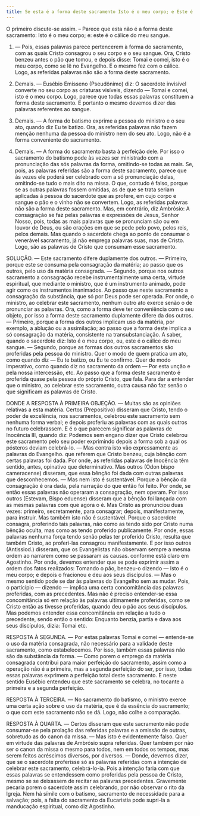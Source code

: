 ```yaml
---
title: Se esta é a forma deste sacramento Isto é o meu corpo; e Este é o cálice do meu sangue
---
```


O primeiro discute-se assim. – Parece que esta não é a forma deste sacramento: Isto é o meu corpo; e: este é o cálice do meu sangue.  

1. — Pois, essas palavras parece pertencerem à forma do sacramento, com as quais Cristo consagrou o seu corpo e o seu sangue. Ora, Cristo benzeu antes o pão que tomou, e depois disse: Tomai e comei, isto é o meu corpo, como se lê no Evangelho. E o mesmo fez com o cálice. Logo, as referidas palavras não são a forma deste sacramento.  

2. Demais. — Eusébio Emisseno (Pseudônimo) diz: O sacerdote invisível converte no seu corpo as criaturas visíveis, dizendo — Tomai e comei, isto é o meu corpo. Logo, parece que todas essas palavras constituem a forma deste sacramento. E portanto o mesmo devemos dizer das palavras referentes ao sangue.  

3. Demais. — A forma do batismo exprime a pessoa do ministro e o seu ato, quando diz Eu te batizo. Ora, as referidas palavras não fazem menção nenhuma da pessoa do ministro nem do seu ato. Logo, não é a forma conveniente do sacramento.  

4. Demais. — A forma do sacramento basta à perfeição dele. Por isso o sacramento do batismo pode às vezes ser ministrado com a pronunciação das sós palavras da forma, omitindo-se todas as mais. Se, pois, as palavras referidas são a forma deste sacramento, parece que às vezes ele poderá ser celebrado com a só pronunciação delas, omitindo-se tudo o mais dito na missa. O que, contudo é falso, porque se as outras palavras fossem omitidas, as de que se trata seriam aplicadas à pessoa do sacerdote que as profere, em cujo corpo e sangue o pão e o vinho não se convertem. Logo, as referidas palavras não são a forma deste sacramento.  Mas, em contrário, diz Ambrósio: A consagração se faz pelas palavras e expressões de Jesus, Senhor Nosso, pois, todas as mais palavras que se pronunciam são ou em louvor de Deus, ou são orações em que se pede pelo povo, pelos reis, pelos demais. Mas quando o sacerdote chega ao ponto de consumar o venerável sacramento, já não emprega palavras suas, mas de Cristo. Logo, são as palavras de Cristo que consumam esse sacramento.  

SOLUÇÃO. — Este sacramento difere duplamente dos outros. — Primeiro, porque este se consuma pela consagração da matéria; ao passo que os outros, pelo uso da matéria consagrada. — Segundo, porque nos outros sacramento a consagração recebe instrumentalmente uma certa, virtude espiritual, que mediante o ministro, que é um instrumento animado, pode agir como os instrumentos inanimados. Ao passo que neste sacramento a consagração da substância, que só por Deus pode ser operada. Por onde, o ministro, ao celebrar este sacramento, nenhum outro ato exerce senão o de pronunciar as palavras. Ora, como a forma deve ter conveniência com o seu objeto, por isso a forma deste sacramento duplamente difere da dos outros. — Primeiro, porque a forma dos outros implicam uso da matéria, por exemplo, a ablução ou a assimilação; ao passo que a forma deste implica a só consagração da matéria, consistente na transubstanciação. A saber, quando o sacerdote diz: Isto é o meu corpo, ou, este é o cálice do meu sangue. — Segundo, porque as formas dos outros sacramentos são proferidas pela pessoa do ministro. Quer o modo de quem pratica um ato, como quando diz — Eu te batizo, ou Eu te confirmo. Quer de modo imperativo, como quando diz no sacramento da ordem — Por esta unção e pela nossa intercessão, etc. Ao passo que a forma deste sacramento é proferida quase pela pessoa do próprio Cristo, que fala. Para dar a entender que o ministro, ao celebrar este sacramento, outra causa não faz senão o que significam as palavras de Cristo.  

DONDE A RESPOSTA À PRIMEIRA OBJEÇÃO. — Muitas são as opiniões relativas a esta matéria. Certos (Prepositivo) disseram que Cristo, tendo o poder de excelência, nos sacramentos, celebrou este sacramento sem nenhuma forma verbal; e depois proferiu as palavras com as quais outros no futuro celebrassem. E é o que parecem significar as palavras de Inocência III, quando diz: Podemos sem engano dizer que Cristo celebrou este sacramento pelo seu poder exprimindo depois a forma sob a qual os pósteros deviam celebrá-lo. — Mas contra isto vão expressamente as palavras do Evangelho. que referem que Cristo benzeu, cuja bênção com certas palavras foi dada. Por onde, as referidas palavras de Inocência têm sentido, antes, opinativo que determinativo. Mas outros (Odon bispo cameracense)
 disseram, que essa bênção foi dada com outras palavras que desconhecemos. — Mas nem isto é sustentável. Porque a bênção da consagração é ora dada, pela narração do que então foi feito. Por onde, se então essas palavras não operaram a consagração, nem operam. Por isso outros (Estevam, Bispo eduense) disseram que a bênção foi lançada com as mesmas palavras com que agora o é. Mas Cristo as pronunciou duas vezes: primeiro, secretamente, para consagrar; depois, manifestamente, para instruir. Mas também isto não é sustentável. Porque o sacerdote consagra, proferindo tais palavras, não como as tendo sido por Cristo numa bênção oculta, mas como as tendo proferido publicamente. Por onde, essas palavras nenhuma força tendo senão pelas ter proferido Cristo, resulta que também Cristo, ao proferi-las consagrou manifestamente. E por isso outros (Antissiod.) disseram, que os Evangelistas não observam sempre a mesma ordem ao narrarem como se passaram as causas. conforme está claro em Agostinho. Por onde, devemos entender que se pode exprimir assim a ordem dos fatos realizados: Tomando o pão, benzeu-o dizendo — Isto é o meu corpo; e depois o fracionou e deu aos seus discípulos. — Mas o mesmo sentido pode se dar às palavras do Evangelho sem as mudar. Pois, o particípio — dizendo — implica uma certa concomitância das palavras proferidas, com as precedentes. Mas não é preciso entender-se essa concomitância só em relação às palavras ultimamente proferidas, como se Cristo então as tivesse proferidas, quando deu o pão aos seus discípulos. Mas podemos entender essa concomitância em relação a tudo o precedente, sendo então o sentido: Enquanto benzia, partia e dava aos seus discípulos, dizia: Tomai etc.  

RESPOSTA À SEGUNDA. — Por estas palavras Tomai e comei — entende-se o uso da matéria consagrada, não necessário para a validade deste sacramento, como estabelecemos. Por isso, também essas palavras não são da substância da forma. — Como porem o emprego da matéria consagrada contribui para maior perfeição do sacramento, assim como a operação não é a primeira, mas a segunda perfeição do ser, por isso, todas essas palavras exprimem a perfeição total deste sacramento. E neste sentido Eusébio entendeu que este sacramento se celebra, no tocante a primeira e a segunda perfeição.  

RESPOSTA À TERCEIRA. — No sacramento do batismo, o ministro exerce uma certa ação sobre o uso da matéria, que é da essência do sacramento; o que com este sacramento não se dá. Logo, não colhe a comparação.  

RESPOSTA À QUARTA. — Certos disseram que este sacramento não pode consumar-se pela prolação das referidas palavras e a omissão de outras, sobretudo as do canon da missa. — Mas isto é evidentemente falso. Quer em virtude das palavras de Ambrósio supra referidas. Quer também por não ser o canon da missa o mesmo para todos, nem em todos os tempos, mas serem feitos acréscimos diversos, por diversos. — Donde, devemos dizer, que se o sacerdote proferisse só as palavras referidas com a intenção de celebrar este sacramento, celebrá-lo-ia. Pois a intenção faria com que essas palavras se entendessem como proferidas pela pessoa de Cristo, mesmo se se deixassem de recitar as palavras precedentes. Gravemente pecaria porem o sacerdote assim celebrando, por não observar o rito da Igreja. Nem há símile com o batismo, sacramento de necessidade para a salvação; pois, a falta do sacramento da Eucaristia pode supri-la a manducação espiritual, como diz Agostinho.